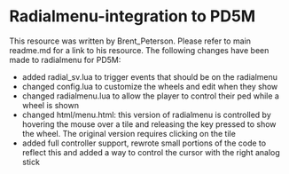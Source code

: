 # Radialmenu-integration to PD5M

This resource was written by Brent_Peterson. Please refer to main readme.md for a link to his resource.
The following changes have been made to radialmenu for PD5M:

- added radial_sv.lua to trigger events that should be on the radialmenu
- changed config.lua to customize the wheels and edit when they show
- changed radialmenu.lua to allow the player to control their ped while a wheel is shown
- changed html/menu.html: this version of radialmenu is controlled by hovering the mouse over a tile and releasing the key pressed to show the wheel. The original version requires clicking on the tile
- added full controller support, rewrote small portions of the code to reflect this and added a way to control the cursor with the right analog stick
